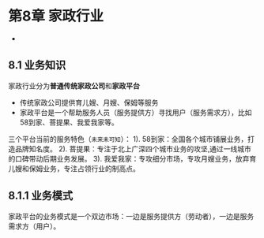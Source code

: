 # 第8章 家政行业
-

## 8.1 业务知识

家政行业分为**普通传统家政公司**和**家政平台**

- 传统家政公司提供育儿嫂、月嫂、保姆等服务
- 家政平台是一个帮助服务人员（服务提供方）寻找用户（服务需求方），比如58到家、菩提果、我爱我家等。

三个平台当前的服务特色（`未来未可知`）：
1). 58到家：全国各个城市铺展业务，打造品牌知名度。
2). 菩提果：专注于北上广深四个城市业务的攻坚,通过一线城市的口碑带动后期业务发展。
3). 我爱我家：专攻细分市场，专攻月嫂业务，放弃育儿嫂和保姆业务，专注占领行业的制高点。

## 8.1.1 业务模式

家政平台的业务模式是一个双边市场：一边是服务提供方（劳动者），一边是服务需求方（用户）。
